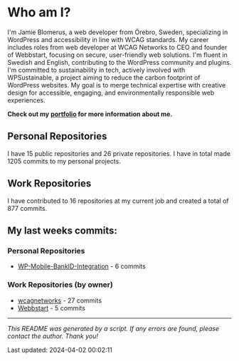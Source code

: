 # Who am I?
I'm Jamie Blomerus, a web developer from Örebro, Sweden, specializing in WordPress and accessibility in line with WCAG standards. My career includes roles from web developer at WCAG Networks to CEO and founder of Webbstart, focusing on secure, user-friendly web solutions. I'm fluent in Swedish and English, contributing to the WordPress community and plugins. I'm committed to sustainability in tech, actively involved with WPSustainable, a project aiming to reduce the carbon footprint of WordPress websites. My goal is to merge technical expertise with creative design for accessible, engaging, and environmentally responsible web experiences.

**Check out my [portfolio](jamie.blomerus.se) for more information about me.**

## Personal Repositories
I have 15 public repositories and 26 private repositories. I have in total made 1205 commits to my personal projects.

## Work Repositories
I have contributed to 16 repositories at my current job and created a total of 877 commits.
## My last weeks commits:
### Personal Repositories
* [WP-Mobile-BankID-Integration](https://github.com/jamieblomerus/WP-Mobile-BankID-Integration) - 6 commits

### Work Repositories (by owner)
* [wcagnetworks](https://github.com/wcagnetworks) - 27 commits
* [Webbstart](https://github.com/Webbstart) - 5 commits

---

*This README was generated by a script. If any errors are found, please contact the author. Thank you!*

Last updated: 2024-04-02 00:02:11